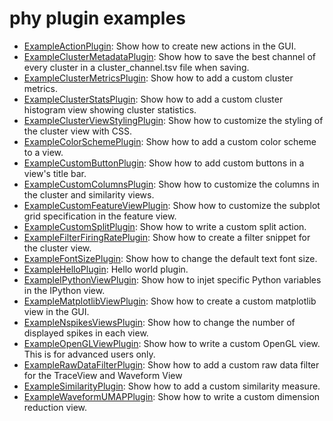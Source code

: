 # phy plugin examples

* [ExampleActionPlugin](action_status_bar.py): Show how to create new actions in the GUI.
* [ExampleClusterMetadataPlugin](cluster_metadata.py): Show how to save the best channel of every cluster in a cluster_channel.tsv file when saving.
* [ExampleClusterMetricsPlugin](cluster_metrics.py): Show how to add a custom cluster metrics.
* [ExampleClusterStatsPlugin](cluster_stats.py): Show how to add a custom cluster histogram view showing cluster statistics.
* [ExampleClusterViewStylingPlugin](cluster_view_styling.py): Show how to customize the styling of the cluster view with CSS.
* [ExampleColorSchemePlugin](color_scheme.py): Show how to add a custom color scheme to a view.
* [ExampleCustomButtonPlugin](custom_button.py): Show how to add custom buttons in a view's title bar.
* [ExampleCustomColumnsPlugin](custom_columns.py): Show how to customize the columns in the cluster and similarity views.
* [ExampleCustomFeatureViewPlugin](feature_view_custom_grid.py): Show how to customize the subplot grid specification in the feature view.
* [ExampleCustomSplitPlugin](custom_split.py): Show how to write a custom split action.
* [ExampleFilterFiringRatePlugin](filter_action.py): Show how to create a filter snippet for the cluster view.
* [ExampleFontSizePlugin](font_size.py): Show how to change the default text font size.
* [ExampleHelloPlugin](hello.py): Hello world plugin.
* [ExampleIPythonViewPlugin](ipython_view.py): Show how to injet specific Python variables in the IPython view.
* [ExampleMatplotlibViewPlugin](matplotlib_view.py): Show how to create a custom matplotlib view in the GUI.
* [ExampleNspikesViewsPlugin](n_spikes_views.py): Show how to change the number of displayed spikes in each view.
* [ExampleOpenGLViewPlugin](opengl_view.py): Show how to write a custom OpenGL view. This is for advanced users only.
* [ExampleRawDataFilterPlugin](raw_data_filter.py): Show how to add a custom raw data filter for the TraceView and Waveform View
* [ExampleSimilarityPlugin](custom_similarity.py): Show how to add a custom similarity measure.
* [ExampleWaveformUMAPPlugin](umap_view.py): Show how to write a custom dimension reduction view.
